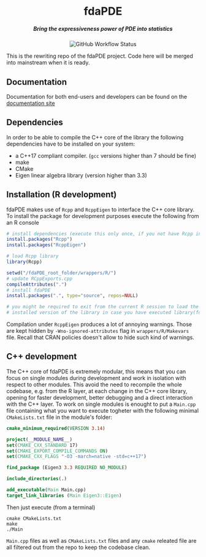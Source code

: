 <div align="center"> <h1> fdaPDE </h1>

<h5> Bring the expressiveness power of PDE into statistics </h5> </div>

<div align="center">

![GitHub Workflow Status](https://img.shields.io/github/actions/workflow/status/AlePalu/fdaPDE/test-workflow.yml?branch=develop&label=test-status&style=for-the-badge)

</div>


This is the rewriting repo of the fdaPDE project. Code here will be merged into mainstream when it is ready.

## Documentation
Documentation for both end-users and developers can be found on the [documentation site](https://alepalu.github.io/fdaPDE/)

## Dependencies
In order to be able to compile the C++ core of the library the following dependencies have to be installed on your system:
* a C++17 compliant compiler. (`gcc` versions higher than 7 should be fine)
* make
* CMake
* Eigen linear algebra library (version higher than 3.3)

## Installation (R development)
fdaPDE makes use of `Rcpp` and `RcppEigen` to interface the C++ core library. To install the package for development purposes execute the following from an R console 

```r
# install dependencies (execute this only once, if you not have Rcpp installed yet)
install.packages("Rcpp")
install.packages("RcppEigen")

# load Rcpp library
library(Rcpp)

setwd("/fdaPDE_root_folder/wrappers/R/")
# update RCppExports.cpp
compileAttributes(".")
# install fdaPDE
install.packages(".", type="source", repos=NULL)

# you might be required to exit from the current R session to load the new 
# installed version of the library in case you have executed library(fdaPDE) before
```

Compilation under `RcppEigen` produces a lot of annoying warnings. Those are kept hidden by `-Wno-ignored-attributes` flag in `wrappers/R/Makevars` file. Recall that CRAN policies doesn't allow to hide such kind of warnings.

## C++ development
The C++ core of fdaPDE is extremely modular, this means that you can focus on single modules during development and work in isolation with respect to other modules. This avoid the need to recompile the whole codebase, e.g. from the R layer, at each change in the C++ core library, opening for faster development, better debugging and a direct interaction with the C++ layer.
To work on single modules is enought to put a `Main.cpp` file containing what you want to execute togheter with the following minimal `CMakeLists.txt` file in the module's folder:

```CMake
cmake_minimum_required(VERSION 3.14)

project(__MODULE_NAME__)
set(CMAKE_CXX_STANDARD 17)
set(CMAKE_EXPORT_COMPILE_COMMANDS ON)
set(CMAKE_CXX_FLAGS "-O3 -march=native -std=c++17")

find_package (Eigen3 3.3 REQUIRED NO_MODULE)

include_directories(.)

add_executable(Main Main.cpp)
target_link_libraries (Main Eigen3::Eigen)
```

Then just execute (from a terminal)

```Shell
cmake CMakeLists.txt
make
./Main
```

`Main.cpp` files as well as `CMakeLists.txt` files and any `cmake` releated file are all filtered out from the repo to keep the codebase clean.
